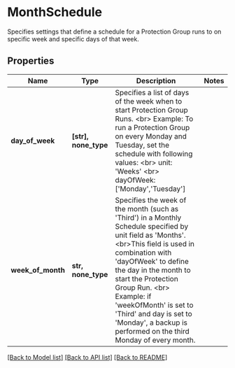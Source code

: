 # MonthSchedule

Specifies settings that define a schedule for a Protection Group runs to on specific week and specific days of that week.

## Properties
Name | Type | Description | Notes
------------ | ------------- | ------------- | -------------
**day_of_week** | **[str], none_type** | Specifies a list of days of the week when to start Protection Group Runs. &lt;br&gt; Example: To run a Protection Group on every Monday and Tuesday, set the schedule with following values: &lt;br&gt;  unit: &#39;Weeks&#39; &lt;br&gt;  dayOfWeek: [&#39;Monday&#39;,&#39;Tuesday&#39;] | 
**week_of_month** | **str, none_type** | Specifies the week of the month (such as &#39;Third&#39;) in a Monthly Schedule specified by unit field as &#39;Months&#39;. &lt;br&gt;This field is used in combination with &#39;dayOfWeek&#39; to define the day in the month to start the Protection Group Run. &lt;br&gt; Example: if &#39;weekOfMonth&#39; is set to &#39;Third&#39; and day is set to &#39;Monday&#39;, a backup is performed on the third Monday of every month. | 

[[Back to Model list]](../README.md#documentation-for-models) [[Back to API list]](../README.md#documentation-for-api-endpoints) [[Back to README]](../README.md)


